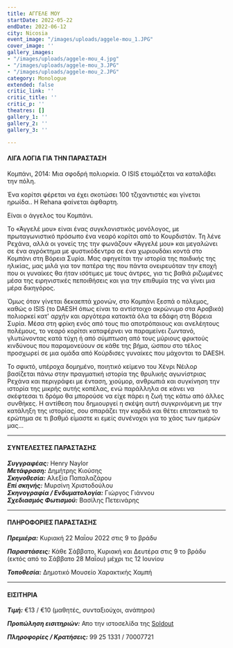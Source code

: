 ```yaml
---
title: ΑΓΓΕΛΕ ΜΟΥ
startDate: 2022-05-22
endDate: 2022-06-12
city: Nicosia
event_image: "/images/uploads/aggele-mou_1.JPG"
cover_image: ''
gallery_images:
- "/images/uploads/aggele-mou_4.jpg"
- "/images/uploads/aggele-mou_3.JPG"
- "/images/uploads/aggele-mou_2.JPG"
category: Monologue
extended: false
critic_link: ''
critic_title: ''
critic_p: ''
theatres: []
gallery_1: ''
gallery_2: ''
gallery_3: ''

---
```

#### ΛΙΓΑ ΛΟΓΙΑ ΓΙΑ ΤΗΝ ΠΑΡΑΣΤΑΣΗ

Κομπάνι, 2014: Μια σφοδρή πολιορκία. Ο ISIS ετοιμάζεται να καταλάβει την πόλη.

Ένα κορίτσι φέρεται να έχει σκοτώσει 100 τζιχαντιστές και γίνεται ηρωίδα.. Η Rehana φαίνεται άφθαρτη.

Είναι ο άγγελος του Κομπάνι.

Το «Άγγελέ μου» είναι ένας συγκλονιστικός μονόλογος, με πρωταγωνιστικό πρόσωπο ένα νεαρό κορίτσι από το Κουρδιστάν. Τη λένε Ρεχάνα, αλλά οι γονείς της την φωνάζουν «Άγγελέ μου» και μεγαλώνει σε ένα αγρόκτημα με φυστικόδεντρα σε ένα χωριουδάκι κοντά στο Κομπάνι στη Βόρεια Συρία. Μας αφηγείται την ιστορία της παιδικής της ηλικίας, μας μιλά για τον πατέρα της που πάντα ονειρευόταν την εποχή που οι γυναίκες θα ήταν ισότιμες με τους άντρες, για τις βαθιά ριζωμένες μέσα της ειρηνιστικές πεποιθήσεις και για την επιθυμία της να γίνει μια μέρα δικηγόρος.

Όμως όταν γίνεται δεκαεπτά χρονών, στο Κομπάνι ξεσπά ο πόλεμος, καθώς ο ISIS (το DAESH όπως είναι το αντίστοιχο ακρώνυμο στα Αραβικά) πολιορκεί κατ' αρχήν και αργότερα κατακτά όλα τα εδάφη στη Βόρεια Συρία. Μέσα στη φρίκη ενός από τους πιο αποτρόπαιους και ανελέητους πολέμους, το νεαρό κορίτσι καταφέρνει να παραμείνει ζωντανό, γλυτώνοντας κατά τύχη ή από σύμπτωση από τους μύριους φρικτούς κινδύνους που παραμονεύουν σε κάθε της βήμα, ώσπου στο τέλος προσχωρεί σε μια ομάδα από Κούρδισες γυναίκες που μάχονται το DAESH.

Το σφικτό, υπέροχα δομημένο, ποιητικό κείμενο του Χένρι Νέιλορ βασίζεται πάνω στην πραγματική ιστορία της θρυλικής αγωνίστριας Ρεχάνα και περιγράφει με ένταση, χιούμορ, ανθρωπιά και συγκίνηση την ιστορία της μικρής αυτής κοπέλας, ενώ παράλληλα σε κάνει να σκέφτεσαι τι δρόμο θα μπορούσε να είχε πάρει η ζωή της κάτω από άλλες συνθήκες. Η αντίθεση που δημιουργεί η σκέψη αυτή συγκρινόμενη με την κατάληξη της ιστορίας, σου σπαράζει την καρδιά και θέτει επιτακτικά το ερώτημα σε τι βαθμό είμαστε κι εμείς συνένοχοι για το χάος των ημερών μας...

***

#### ΣΥΝΤΕΛΕΣΤΕΣ ΠΑΡΑΣΤΑΣΗΣ

**_Συγγραφέας:_** Henry Naylor  
**_Μετάφραση:_** Δημήτρης Κιούσης  
**_Σκηνοθεσία:_** Αλεξία Παπαλαζάρου  
**_Επί σκηνής:_** Μυρσίνη Χριστοδούλου  
**_Σκηνογραφία / Ενδυματολογία:_** Γιώργος Γιάννου  
**_Σχεδιασμός Φωτισμού:_** Βασίλης Πετεινάρης

***

#### ΠΛΗΡΟΦΟΡΙΕΣ ΠΑΡΑΣΤΑΣΗΣ

**_Πρεμιέρα:_** Κυριακή 22 Μαΐου 2022 στις 9 το βράδυ

**_Παραστάσεις:_** Κάθε Σάββατο, Κυριακή και Δευτέρα στις 9 το βράδυ (εκτός από το Σάββατο 28 Μαΐου) μέχρι τις 12 Ιουνίου

**_Τοποθεσία:_** Δημοτικό Μουσείο Χαρακτικής Χαμπή

***

#### ΕΙΣΙΤΗΡΙΑ

**_Τιμή:_** €13 / €10 (μαθητές, συνταξιούχοι, ανάπηροι)

**_Προπώληση εισιτηριών:_** Απο την ιστοσελίδα της [Soldout](https://www.soldoutticketbox.com/angele-mou-antilogos-2022/?lang=en "Soldout")

**_Πληροφορίες / Κρατήσεις:_** 99 25 1331 / 70007721